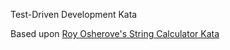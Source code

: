 Test-Driven Development Kata

Based upon [Roy Osherove's String Calculator Kata](http://osherove.com/tdd-kata-1/)
